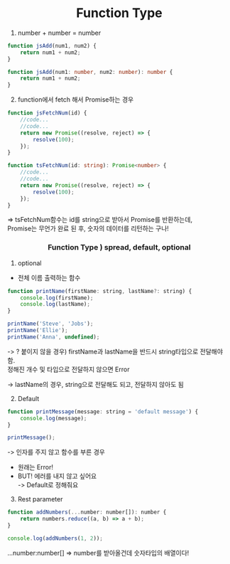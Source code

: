 <h1 align="center">
Function Type
</h1>

1. number + number = number

```js
function jsAdd(num1, num2) {
	return num1 + num2;
}
```

```ts
function jsAdd(num1: number, num2: number): number {
	return num1 + num2;
}
```

2. function에서 fetch 해서 Promise하는 경우

```js
function jsFetchNum(id) {
	//code...
	//code...
	return new Promise((resolve, reject) => {
		resolve(100);
	});
}
```

```ts
function tsFetchNum(id: string): Promise<number> {
	//code...
	//code...
	return new Promise((resolve, reject) => {
		resolve(100);
	});
}
```

=> tsFetchNum함수는 id를 string으로 받아서 Promise를 반환하는데, <br>
Promise는 무언가 완료 된 후, 숫자의 데이터를 리턴하는 구나!

<h3 align="center">
Function Type ) spread, default, optional
</h3>

1. optional

- 전체 이름 출력하는 함수

```jsx
function printName(firstName: string, lastName?: string) {
	console.log(firstName);
	console.log(lastName);
}

printName('Steve', 'Jobs');
printName('Ellie');
printName('Anna', undefined);
```

-> ? 붙이지 않을 경우) firstName과 lastName을 반드시 string타입으로 전달해야 함. <br>
정해진 개수 및 타입으로 전달하지 않으면 Error

-> lastName의 경우, string으로 전달해도 되고, 전달하지 않아도 됨

2. Default

```jsx
function printMessage(message: string = 'default message') {
	console.log(message);
}

printMessage();
```

-> 인자를 주지 않고 함수를 부른 경우

- 원래는 Error!
- BUT! 에러를 내지 않고 싶어요 <br>
  -> Default로 정해줘요

3.  Rest parameter

```jsx
function addNumbers(...number: number[]): number {
	return numbers.reduce((a, b) => a + b);
}

console.log(addNumbers(1, 2));
```

...number:number[] => number를 받아올건데 숫자타입의 배열이다!
